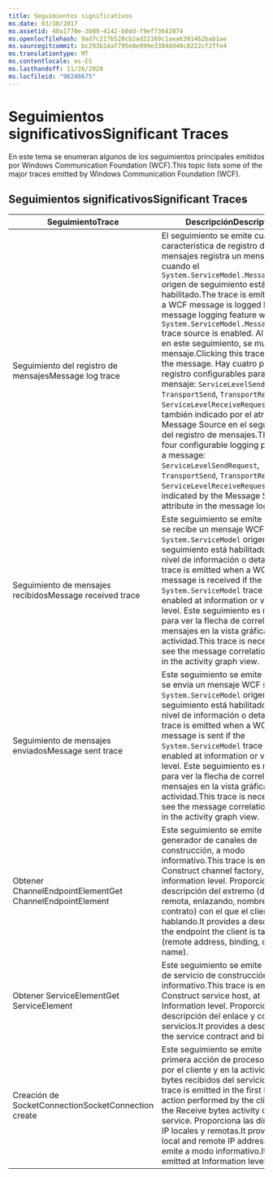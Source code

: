```yaml
---
title: Seguimientos significativos
ms.date: 03/30/2017
ms.assetid: 40a1770e-3b09-4142-b0dd-f9ef73642074
ms.openlocfilehash: 9ad7c217b528cb2ad22169c1aea6391462bab1ae
ms.sourcegitcommit: bc293b14af795e0e999e3304dd40c0222cf2ffe4
ms.translationtype: MT
ms.contentlocale: es-ES
ms.lasthandoff: 11/26/2020
ms.locfileid: "96248675"
---
```

# <a name="significant-traces"></a><span data-ttu-id="9b908-102">Seguimientos significativos</span><span class="sxs-lookup"><span data-stu-id="9b908-102">Significant Traces</span></span>

<span data-ttu-id="9b908-103">En este tema se enumeran algunos de los seguimientos principales emitidos por Windows Communication Foundation (WCF).</span><span class="sxs-lookup"><span data-stu-id="9b908-103">This topic lists some of the major traces emitted by Windows Communication Foundation (WCF).</span></span>  
  
## <a name="significant-traces"></a><span data-ttu-id="9b908-104">Seguimientos significativos</span><span class="sxs-lookup"><span data-stu-id="9b908-104">Significant Traces</span></span>  
  
|<span data-ttu-id="9b908-105">Seguimiento</span><span class="sxs-lookup"><span data-stu-id="9b908-105">Trace</span></span>|<span data-ttu-id="9b908-106">Descripción</span><span class="sxs-lookup"><span data-stu-id="9b908-106">Description</span></span>|  
|-----------|-----------------|  
|<span data-ttu-id="9b908-107">Seguimiento del registro de mensajes</span><span class="sxs-lookup"><span data-stu-id="9b908-107">Message log trace</span></span>|<span data-ttu-id="9b908-108">El seguimiento se emite cuando la característica de registro de mensajes registra un mensaje WCF cuando el `System.ServiceModel.MessageLogging` origen de seguimiento está habilitado.</span><span class="sxs-lookup"><span data-stu-id="9b908-108">The trace is emitted when a WCF message is logged by the message logging feature when the `System.ServiceModel.MessageLogging` trace source is enabled.</span></span> <span data-ttu-id="9b908-109">Al hacer clic en este seguimiento, se muestra el mensaje.</span><span class="sxs-lookup"><span data-stu-id="9b908-109">Clicking this trace displays the message.</span></span> <span data-ttu-id="9b908-110">Hay cuatro puntos de registro configurables para un mensaje: `ServiceLevelSendRequest`, `TransportSend`, `TransportReceive`, `ServiceLevelReceiveRequest`, también indicado por el atributo Message Source en el seguimiento del registro de mensajes.</span><span class="sxs-lookup"><span data-stu-id="9b908-110">There are four configurable logging points for a message: `ServiceLevelSendRequest`, `TransportSend`, `TransportReceive`, `ServiceLevelReceiveRequest`, also indicated by the Message Source attribute in the message log trace.</span></span>|  
|<span data-ttu-id="9b908-111">Seguimiento de mensajes recibidos</span><span class="sxs-lookup"><span data-stu-id="9b908-111">Message received trace</span></span>|<span data-ttu-id="9b908-112">Este seguimiento se emite cuando se recibe un mensaje WCF si el `System.ServiceModel` origen de seguimiento está habilitado en el nivel de información o detallado.</span><span class="sxs-lookup"><span data-stu-id="9b908-112">This trace is emitted when a WCF message is received if the `System.ServiceModel` trace source is enabled at information or verbose level.</span></span> <span data-ttu-id="9b908-113">Este seguimiento es necesario para ver la flecha de correlación de mensajes en la vista gráfica de actividad.</span><span class="sxs-lookup"><span data-stu-id="9b908-113">This trace is necessary to see the message correlation arrow in the activity graph view.</span></span>|  
|<span data-ttu-id="9b908-114">Seguimiento de mensajes enviados</span><span class="sxs-lookup"><span data-stu-id="9b908-114">Message sent trace</span></span>|<span data-ttu-id="9b908-115">Este seguimiento se emite cuando se envía un mensaje WCF si el `System.ServiceModel` origen de seguimiento está habilitado en el nivel de información o detallado.</span><span class="sxs-lookup"><span data-stu-id="9b908-115">This trace is emitted when a WCF message is sent if the `System.ServiceModel` trace source is enabled at information or verbose level.</span></span> <span data-ttu-id="9b908-116">Este seguimiento es necesario para ver la flecha de correlación de mensajes en la vista gráfica de actividad.</span><span class="sxs-lookup"><span data-stu-id="9b908-116">This trace is necessary to see the message correlation arrow in the activity graph view.</span></span>|  
|<span data-ttu-id="9b908-117">Obtener ChannelEndpointElement</span><span class="sxs-lookup"><span data-stu-id="9b908-117">Get ChannelEndpointElement</span></span>|<span data-ttu-id="9b908-118">Este seguimiento se emite en el generador de canales de construcción, a modo informativo.</span><span class="sxs-lookup"><span data-stu-id="9b908-118">This trace is emitted in Construct channel factory, at information level.</span></span> <span data-ttu-id="9b908-119">Proporciona una descripción del extremo (dirección remota, enlazando, nombre del contrato) con el que el cliente está hablando.</span><span class="sxs-lookup"><span data-stu-id="9b908-119">It provides a description of the endpoint the client is talking to (remote address, binding, contract name).</span></span>|  
|<span data-ttu-id="9b908-120">Obtener ServiceElement</span><span class="sxs-lookup"><span data-stu-id="9b908-120">Get ServiceElement</span></span>|<span data-ttu-id="9b908-121">Este seguimiento se emite en el host de servicio de construcción, a modo informativo.</span><span class="sxs-lookup"><span data-stu-id="9b908-121">This trace is emitted in Construct service host, at Information level.</span></span> <span data-ttu-id="9b908-122">Proporciona una descripción del enlace y contrato de servicios.</span><span class="sxs-lookup"><span data-stu-id="9b908-122">It provides a description of the service contract and binding.</span></span>|  
|<span data-ttu-id="9b908-123">Creación de SocketConnection</span><span class="sxs-lookup"><span data-stu-id="9b908-123">SocketConnection create</span></span>|<span data-ttu-id="9b908-124">Este seguimiento se emite en la primera acción de proceso realizada por el cliente y en la actividad de bytes recibidos del servicio.</span><span class="sxs-lookup"><span data-stu-id="9b908-124">This trace is emitted in the first Process action performed by the client and in the Receive bytes activity on the service.</span></span> <span data-ttu-id="9b908-125">Proporciona las direcciones IP locales y remotas.</span><span class="sxs-lookup"><span data-stu-id="9b908-125">It provides the local and remote IP addresses.</span></span> <span data-ttu-id="9b908-126">Se emite a modo informativo.</span><span class="sxs-lookup"><span data-stu-id="9b908-126">It is emitted at Information level.</span></span>|
